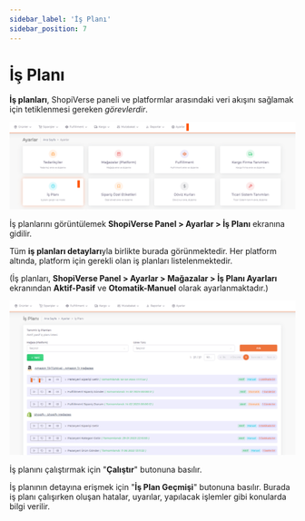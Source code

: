 ```yaml
---
sidebar_label: 'İş Planı'
sidebar_position: 7
---
```


# İş Planı

**İş planları**, ShopiVerse paneli ve platformlar arasındaki veri akışını sağlamak için tetiklenmesi gereken *görevlerdir*. 

![BusinessPlan](../settings/img/BusinessPlan.png)

İş planlarını görüntülemek **ShopiVerse Panel > Ayarlar > İş Planı** ekranına gidilir. 

Tüm **iş planları detayları**yla birlikte burada görünmektedir. Her platform altında, platform için gerekli olan iş planları listelenmektedir. 

(İş planları, **ShopiVerse Panel > Ayarlar > Mağazalar > İş Planı Ayarları** ekranından **Aktif-Pasif** ve **Otomatik-Manuel** olarak ayarlanmaktadır.) 

![BusinessPlanRun](../settings/img/BusinessPlanRun.png)

İş planını çalıştırmak için "**Çalıştır**" butonuna basılır. 

İş planının detayına erişmek için "**İş Plan Geçmişi**" butonuna basılır. Burada iş planı çalışırken oluşan hatalar, uyarılar, yapılacak işlemler gibi konularda bilgi verilir. 